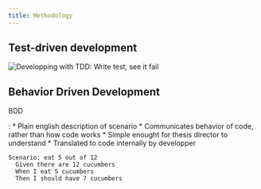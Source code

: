 ```yaml
---
title: Methodology
---
```



Test-driven development
-----------------------

![Developping with TDD: Write test, see it fail](assets/tdd)


Behavior Driven Development
---------------------------

<div align="left">
BDD

:    * Plain english description of scenario
     * Communicates behavior of code, rather than how code works
     * Simple enought for thesis director to understand
     * Translated to code internally by developper
</div>

~~~~~~~~~~~{.ruby}
Scenario: eat 5 out of 12
  Given there are 12 cucumbers
  When I eat 5 cucumbers
  Then I should have 7 cucumbers
~~~~~~~~~~~
